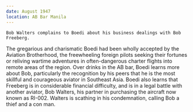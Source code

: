 ```yaml
---
date: August 1947
location: AB Bar Manila
---
```


```treatment
Bob Walters complains to Boedi about his business dealings with Bob Freeberg. 
```

The gregarious and charismatic Boedi had been wholly accepted by the
Aviation Brotherhood, the freewheeling foreign pilots seeking their
fortunes or reliving wartime adventures in often-dangerous charter
flights into remote areas of the region. Over drinks in the AB bar,
Boedi learns more about Bob, particularly the recognition by his peers
that he is the most skillful and courageous aviator in Southeast Asia.
Boedi also learns that Freeberg is in considerable financial difficulty,
and is in a legal battle with another aviator, Bob Walters, his partner
in purchasing the aircraft now known as RI-002. Walters is scathing in
his condemnation, calling Bob a thief and a con man.